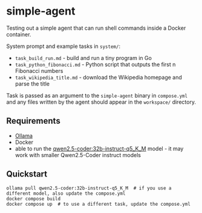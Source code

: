 # simple-agent

Testing out a simple agent that can run shell commands inside a Docker container.

System prompt and example tasks in `system/`:

- `task_build_run.md` - build and run a tiny program in Go
- `task_python_fibonacci.md` - Python script that outputs the first n Fibonacci numbers
- `task_wikipedia_title.md` - download the Wikipedia homepage and parse the title

Task is passed as an argument to the `simple-agent` binary in `compose.yml` and any files written by the agent should appear in the `workspace/` directory.

## Requirements

- [Ollama](https://ollama.com/)
- Docker
- able to run the [qwen2.5-coder:32b-instruct-q5_K_M](https://ollama.com/library/qwen2.5-coder:32b-instruct-q5_K_M) model - it may work with smaller Qwen2.5-Coder instruct models

## Quickstart

```shell
ollama pull qwen2.5-coder:32b-instruct-q5_K_M  # if you use a different model, also update the compose.yml
docker compose build
docker compose up  # to use a different task, update the compose.yml
```

